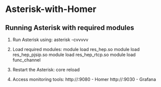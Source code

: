 # Asterisk-with-Homer
## Running Asterisk with required modules
1. Run Asterisk using:
asterisk -cvvvvv

2. Load required modules:
module load res_hep.so
module load res_hep_pjsip.so 
module load res_hep_rtcp.so 
module load func_channel

3. Restart the Asterisk:
core reload

4. Access monitoring tools:
http://<serverip>:9080 - Homer
http://<serverip>:9030 - Grafana

